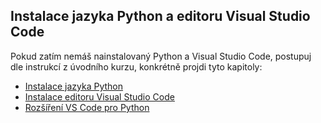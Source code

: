 ## Instalace jazyka Python a editoru Visual Studio Code

Pokud zatím nemáš nainstalovaný Python a Visual Studio Code, postupuj dle instrukcí z úvodního kurzu, konkrétně projdi tyto kapitoly:
* [Instalace jazyka Python](https://stage.kodim.cz/kurzy/uvod-do-progr-1/priprava/jazyky-nastroje/instalace-python)
* [Instalace editoru Visual Studio Code](https://stage.kodim.cz/kurzy/uvod-do-progr-1/priprava/jazyky-nastroje/instalace-vscode)
* [Rozšíření VS Code pro Python](https://stage.kodim.cz/kurzy/uvod-do-progr-1/priprava/jazyky-nastroje/instalace-rozsireni-vscode)
